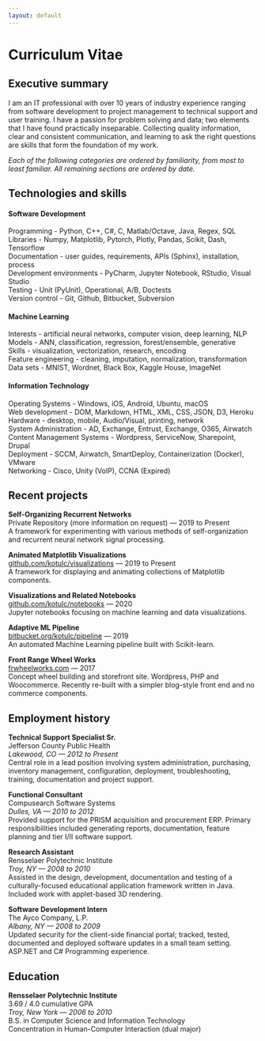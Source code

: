 ```yaml
---
layout: default
---
```


# Curriculum Vitae


## Executive summary
I am an IT professional with over 10 years of industry experience ranging from software development to project management to technical support and user training. I have a passion for problem solving and data; two elements that I have found practically inseparable. Collecting quality information, clear and consistent communication, and learning to ask the right questions are skills that form the foundation of my work.  

*Each of the following categories are ordered by familiarity, from most to least familiar. All remaining sections are ordered by date.*  


## Technologies and skills

#### Software Development
Programming - Python, C++, C#, C, Matlab/Octave, Java, Regex, SQL  
Libraries - Numpy, Matplotlib, Pytorch, Plotly, Pandas, Scikit, Dash, Tensorflow  
Documentation - user guides, requirements, APIs (Sphinx), installation, process  
Development environments - PyCharm, Jupyter Notebook, RStudio, Visual Studio  
Testing - Unit (PyUnit), Operational, A/B, Doctests  
Version control - Git, Github, Bitbucket, Subversion  

#### Machine Learning
Interests - artificial neural networks, computer vision, deep learning, NLP  
Models - ANN, classification, regression, forest/ensemble, generative  
Skills - visualization, vectorization, research, encoding  
Feature engineering - cleaning, imputation, normalization, transformation  
Data sets - MNIST, Wordnet, Black Box, Kaggle House, ImageNet  

#### Information Technology
Operating Systems - Windows, iOS, Android, Ubuntu, macOS  
Web development - DOM, Markdown, HTML, XML, CSS, JSON, D3, Heroku  
Hardware - desktop, mobile, Audio/Visual, printing, network  
System Administration - AD, Exchange, Entrust, Exchange, O365, Airwatch  
Content Management Systems - Wordpress, ServiceNow, Sharepoint, Drupal  
Deployment - SCCM, Airwatch, SmartDeploy, Containerization (Docker), VMware  
Networking - Cisco, Unity (VoIP), CCNA (Expired)  


## Recent projects
**Self-Organizing Recurrent Networks**  
Private Repository (more information on request) — 2019 to Present  
A framework for experimenting with various methods of self-organization and recurrent neural network signal processing.  

**Animated Matplotlib Visualizations**  
[github.com/kotulc/visualizations](https://github.com/kotulc/visualizations) — 2019 to Present  
A framework for displaying and animating collections of Matplotlib components.  

**Visualizations and Related Notebooks**  
[github.com/kotulc/notebooks](https://github.com/kotulc/notebooks) — 2020  
Jupyter notebooks focusing on machine learning and data visualizations.   

**Adaptive ML Pipeline**  
[bitbucket.org/kotulc/pipeline](https://bitbucket.org/kotulc/pipeline/) — 2019  
An automated Machine Learning pipeline built with Scikit-learn.

**Front Range Wheel Works**  
[frwheelworks.com](https://www.frwheelworks.com/) — 2017  
Concept wheel building and storefront site. Wordpress, PHP and Woocommerce. Recently re-built with a simpler blog-style front end and no commerce components.  


## Employment history
**Technical Support Specialist Sr.**  
Jefferson County Public Health  
*Lakewood, CO — 2012 to Present*  
Central role in a lead position involving system administration, purchasing, inventory management, configuration, deployment, troubleshooting, training, documentation and project support.   

**Functional Consultant**  
Compusearch Software Systems  
*Dulles, VA — 2010 to 2012*  
Provided support for the PRISM acquisition and procurement ERP. Primary responsibilities included generating reports, documentation, feature planning and tier I/II software support.  

**Research Assistant**  
Rensselaer Polytechnic Institute  
*Troy, NY — 2008 to 2010*  
Assisted in the design, development, documentation and testing of a culturally-focused educational application framework written in Java. Included work with applet-based 3D rendering.  

**Software Development Intern**  
The Ayco Company, L.P.  
*Albany, NY — 2008 to 2009*  
Updated security for the client-side financial portal; tracked, tested, documented and deployed software updates in a small team setting. ASP.NET and C# Programming experience.   


## Education
**Rensselaer Polytechnic Institute**  
3.69 / 4.0 cumulative GPA  
*Troy, New York — 2006 to 2010*  
B.S. in Computer Science and Information Technology  
Concentration in Human-Computer Interaction (dual major)  